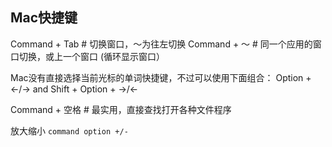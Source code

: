 ## Mac快捷键

Command + Tab    # 切换窗口，～为往左切换
Command + ～      # 同一个应用的窗口切换，或上一个窗口 (循环显示窗口）

Mac没有直接选择当前光标的单词快捷键，不过可以使用下面组合：
Option + <-/->  and Shift + Option + ->/<-

Command + 空格     # 最实用，直接查找打开各种文件程序

放大缩小 `command option +/-`
